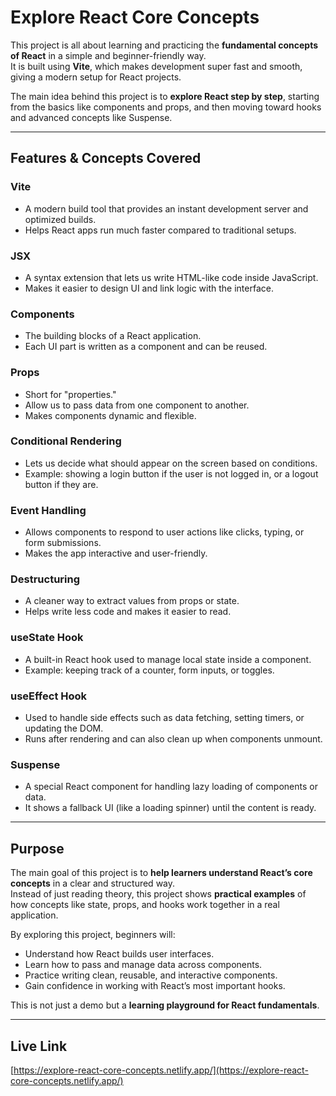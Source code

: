 # Explore React Core Concepts  

This project is all about learning and practicing the **fundamental concepts of React** in a simple and beginner-friendly way.  
It is built using **Vite**, which makes development super fast and smooth, giving a modern setup for React projects.  

The main idea behind this project is to **explore React step by step**, starting from the basics like components and props, and then moving toward hooks and advanced concepts like Suspense.  

---

## Features & Concepts Covered  

### Vite  
- A modern build tool that provides an instant development server and optimized builds.  
- Helps React apps run much faster compared to traditional setups.  

### JSX  
- A syntax extension that lets us write HTML-like code inside JavaScript.  
- Makes it easier to design UI and link logic with the interface.  

### Components  
- The building blocks of a React application.  
- Each UI part is written as a component and can be reused.  

### Props  
- Short for "properties."  
- Allow us to pass data from one component to another.  
- Makes components dynamic and flexible.  

### Conditional Rendering  
- Lets us decide what should appear on the screen based on conditions.  
- Example: showing a login button if the user is not logged in, or a logout button if they are.  

### Event Handling  
- Allows components to respond to user actions like clicks, typing, or form submissions.  
- Makes the app interactive and user-friendly.  

### Destructuring  
- A cleaner way to extract values from props or state.  
- Helps write less code and makes it easier to read.  

### useState Hook  
- A built-in React hook used to manage local state inside a component.  
- Example: keeping track of a counter, form inputs, or toggles.  

### useEffect Hook  
- Used to handle side effects such as data fetching, setting timers, or updating the DOM.  
- Runs after rendering and can also clean up when components unmount.  

### Suspense  
- A special React component for handling lazy loading of components or data.  
- It shows a fallback UI (like a loading spinner) until the content is ready.  

---

## Purpose  

The main goal of this project is to **help learners understand React’s core concepts** in a clear and structured way.  
Instead of just reading theory, this project shows **practical examples** of how concepts like state, props, and hooks work together in a real application.  

By exploring this project, beginners will:  
- Understand how React builds user interfaces.  
- Learn how to pass and manage data across components.  
- Practice writing clean, reusable, and interactive components.  
- Gain confidence in working with React’s most important hooks.  

This is not just a demo but a **learning playground for React fundamentals**.  

---


## Live Link 

[https://explore-react-core-concepts.netlify.app/](https://explore-react-core-concepts.netlify.app/)
